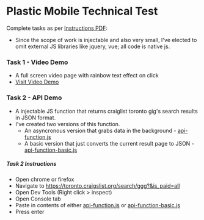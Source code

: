 # Plastic Mobile Technical Test

Complete tasks as per [Instructions PDF](https://github.com/htkoca/pm-technical-interview/blob/master/UI%20Dev%20test.pdf):
- Since the scope of work is injectable and also very small, I've elected to omit external JS libraries like jquery, vue; all code is native js.

### Task 1 - Video Demo
- A full screen video page with rainbow text effect on click
- [Visit Video Demo](https://htkoca.github.io/pm-technical-interview/video-demo/)

### Task 2 - API Demo
- A injectable JS function that returns craiglist toronto gig's search results in JSON format.
- I've created two versions of this function.
  - An asyncronous version that grabs data in the background - [api-function.js](https://github.com/htkoca/pm-technical-interview/blob/master/api-demo/assets/api-function.js)
  - A basic version that just converts the current result page to JSON - [api-function-basic.js](https://github.com/htkoca/pm-technical-interview/blob/master/api-demo/assets/api-function-basic.js)

##### Task 2 Instructions
- Open chrome or firefox
- Navigate to https://toronto.craigslist.org/search/ggg?&is_paid=all
- Open Dev Tools (Right click > inspect)
- Open Console tab
- Paste in contents of either [api-function.js](https://github.com/htkoca/pm-technical-interview/blob/master/api-demo/assets/api-function.js) or [api-function-basic.js](https://github.com/htkoca/pm-technical-interview/blob/master/api-demo/assets/api-function-basic.js)
- Press enter
